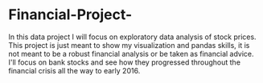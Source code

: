 # Financial-Project-
In this data project I will focus on exploratory data analysis of stock prices. This project is just meant to show my visualization and pandas skills, it is not meant to be a robust financial analysis or be taken as financial advice.  I'll focus on bank stocks and see how they progressed throughout the financial crisis all the way to early 2016.
